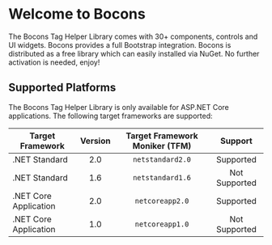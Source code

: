 # Welcome to Bocons

The Bocons Tag Helper Library comes with 30+ components, controls and UI widgets. Bocons provides a full Bootstrap integration. Bocons is distributed as a free library which can easily installed via NuGet. No further activation is needed, enjoy!

## Supported Platforms

The Bocons Tag Helper Library is only available for ASP.NET Core applications. The following target frameworks are supported:

| Target Framework | Version | Target Framework Moniker (TFM) | Support |
| -------- | :----: | :----------: | :---------------: |
| .NET Standard | 2.0 | `netstandard2.0` | <span class="label label-success">Supported</span> |
| .NET Standard | 1.6 | `netstandard1.6` | <span class="label label-danger">Not Supported</span> |
| .NET Core Application | 2.0 | `netcoreapp2.0` | <span class="label label-success">Supported</span> |
| .NET Core Application | 1.0 | `netcoreapp1.0` | <span class="label label-danger">Not Supported</span> |
